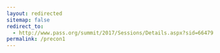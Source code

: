 ```yaml
---
layout: redirected
sitemap: false
redirect_to:
  - http://www.pass.org/summit/2017/Sessions/Details.aspx?sid=66479
permalink: /precon1
---
```

